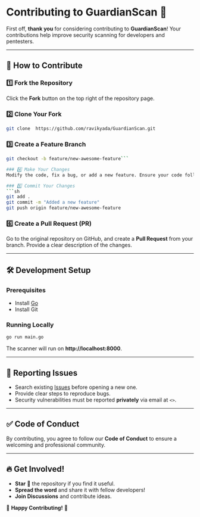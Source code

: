 # Contributing to GuardianScan 🚀

First off, **thank you** for considering contributing to **GuardianScan**! Your contributions help improve security scanning for developers and pentesters.

---

## 📌 How to Contribute

### 1️⃣ Fork the Repository
Click the **Fork** button on the top right of the repository page.

### 2️⃣ Clone Your Fork
```sh
git clone  https://github.com/ravikyada/GuardianScan.git
```

### 3️⃣ Create a Feature Branch
```sh
git checkout -b feature/new-awesome-feature```

### 4️⃣ Make Your Changes
Modify the code, fix a bug, or add a new feature. Ensure your code follows best practices.

### 5️⃣ Commit Your Changes
```sh
git add .
git commit -m "Added a new feature"
git push origin feature/new-awesome-feature
```

### 6️⃣ Create a Pull Request (PR)
Go to the original repository on GitHub, and create a **Pull Request** from your branch. Provide a clear description of the changes.

---

## 🛠 Development Setup

### Prerequisites
- Install [Go](https://go.dev/dl/)
- Install Git

### Running Locally
```sh
go run main.go
```
The scanner will run on **http://localhost:8000**.

---

## 📢 Reporting Issues

- Search existing [Issues](https://github.com/ravikyada/GuardianScan/issues) before opening a new one.
- Provide clear steps to reproduce bugs.
- Security vulnerabilities must be reported **privately** via email at `<>`.

---

## ✅ Code of Conduct
By contributing, you agree to follow our **Code of Conduct** to ensure a welcoming and professional community.

---

## 🔥 Get Involved!
- **Star** 🌟 the repository if you find it useful.
- **Spread the word** and share it with fellow developers!
- **Join Discussions** and contribute ideas.

🚀 **Happy Contributing!** 🎉